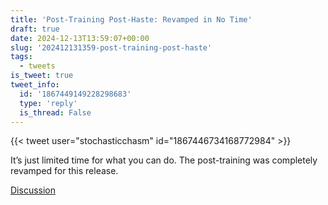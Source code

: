 ```yaml
---
title: 'Post-Training Post-Haste: Revamped in No Time'
draft: true
date: 2024-12-13T13:59:07+00:00
slug: '202412131359-post-training-post-haste'
tags:
  - tweets
is_tweet: true
tweet_info:
  id: '1867449149228298683'
  type: 'reply'
  is_thread: False
---
```




{{< tweet user="stochasticchasm" id="1867446734168772984" >}}

It’s just limited time for what you can do. The post-training was completely revamped for this release.

[Discussion](https://x.com/sytelus/status/1867449149228298683)
